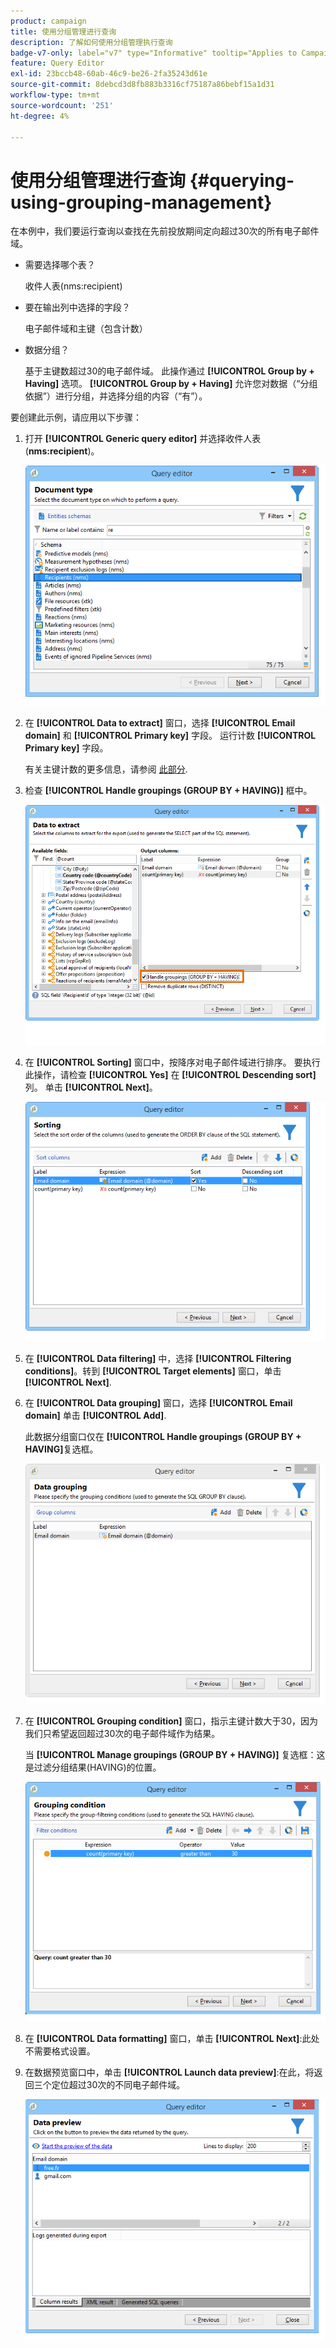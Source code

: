 ```yaml
---
product: campaign
title: 使用分组管理进行查询
description: 了解如何使用分组管理执行查询
badge-v7-only: label="v7" type="Informative" tooltip="Applies to Campaign Classic v7 only"
feature: Query Editor
exl-id: 23bccb48-60ab-46c9-be26-2fa35243d61e
source-git-commit: 8debcd3d8fb883b3316cf75187a86bebf15a1d31
workflow-type: tm+mt
source-wordcount: '251'
ht-degree: 4%

---
```


# 使用分组管理进行查询 {#querying-using-grouping-management}



在本例中，我们要运行查询以查找在先前投放期间定向超过30次的所有电子邮件域。

* 需要选择哪个表？

   收件人表(nms:recipient)

* 要在输出列中选择的字段？

   电子邮件域和主键（包含计数）

* 数据分组？

   基于主键数超过30的电子邮件域。 此操作通过 **[!UICONTROL Group by + Having]** 选项。 **[!UICONTROL Group by + Having]** 允许您对数据（“分组依据”）进行分组，并选择分组的内容（“有”）。

要创建此示例，请应用以下步骤：

1. 打开 **[!UICONTROL Generic query editor]** 并选择收件人表(**nms:recipient**)。

   ![](assets/query_editor_02.png)

1. 在 **[!UICONTROL Data to extract]** 窗口，选择 **[!UICONTROL Email domain]** 和 **[!UICONTROL Primary key]** 字段。 运行计数 **[!UICONTROL Primary key]** 字段。

   有关主键计数的更多信息，请参阅 [此部分](../../platform/using/defining-filter-conditions.md#building-expressions).

1. 检查 **[!UICONTROL Handle groupings (GROUP BY + HAVING)]** 框中。

   ![](assets/query_editor_nveau_29.png)

1. 在 **[!UICONTROL Sorting]** 窗口中，按降序对电子邮件域进行排序。 要执行此操作，请检查 **[!UICONTROL Yes]** 在 **[!UICONTROL Descending sort]** 列。 单击 **[!UICONTROL Next]**。

   ![](assets/query_editor_nveau_70.png)

1. 在 **[!UICONTROL Data filtering]** 中，选择 **[!UICONTROL Filtering conditions]**。转到 **[!UICONTROL Target elements]** 窗口，单击 **[!UICONTROL Next]**.
1. 在 **[!UICONTROL Data grouping]** 窗口，选择 **[!UICONTROL Email domain]** 单击 **[!UICONTROL Add]**.

   此数据分组窗口仅在 **[!UICONTROL Handle groupings (GROUP BY + HAVING]**&#x200B;复选框。

   ![](assets/query_editor_blocklist_04.png)

1. 在 **[!UICONTROL Grouping condition]** 窗口，指示主键计数大于30，因为我们只希望返回超过30次的电子邮件域作为结果。

   当 **[!UICONTROL Manage groupings (GROUP BY + HAVING)]** 复选框：这是过滤分组结果(HAVING)的位置。

   ![](assets/query_editor_blocklist_05.png)

1. 在 **[!UICONTROL Data formatting]** 窗口，单击 **[!UICONTROL Next]**:此处不需要格式设置。
1. 在数据预览窗口中，单击 **[!UICONTROL Launch data preview]**:在此，将返回三个定位超过30次的不同电子邮件域。

   ![](assets/query_editor_blocklist_06.png)
